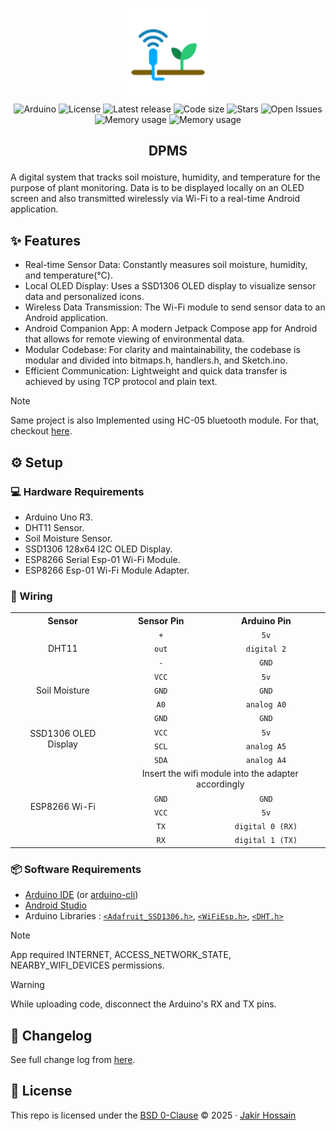 <p align="center">
    <img alt="DPMS icon" width="150" height="150" src="./res/icon.svg" /><br>
    <img alt="Arduino" src="https://img.shields.io/badge/Project-Arduino-brightgreen?style=for-the-badge&color=6fccf3&logoColor=D9E0EE&labelColor=302D41" />
    <img alt="License" src="https://img.shields.io/github/license/StecJR/dpms?style=for-the-badge&color=8bd5ca&labelColor=302d41" />
    <img alt="Latest release" src="https://img.shields.io/github/v/release/StecJR/dpms?style=for-the-badge&color=9abaff&logoColor=d9e0ee&labelColor=302d41&sort=semver" />
    <img alt="Code size" src="https://img.shields.io/github/languages/code-size/StecJR/dpms?style=for-the-badge&color=f5e0dc&labelColor=302d41" />
    <img alt="Stars" src="https://img.shields.io/github/stars/StecJR/dpms?style=for-the-badge&color=c69ff5&labelColor=302d41" />
    <img alt="Open Issues" src="https://img.shields.io/github/issues/StecJR/dpms?style=for-the-badge&color=ee999f&labelColor=302d41" />
    <img alt="Memory usage" src="https://img.shields.io/badge/Program%20Storage-91%25-orange?style=for-the-badge&color=ddb6f2&labelColor=302d41" />
    <img alt="Memory usage" src="https://img.shields.io/badge/Dynamic%20Memory-38%25-orange?style=for-the-badge&color=c9cbff&labelColor=302d41" />
</p>

<h2><p align="center">DPMS</p></h2>

A digital system that tracks soil moisture, humidity, and temperature for the purpose of plant monitoring. Data is to be displayed locally on an OLED screen and also transmitted wirelessly via Wi-Fi to a real-time Android application.

## ✨ Features
- Real-time Sensor Data: Constantly measures soil moisture, humidity, and temperature(°C).
- Local OLED Display: Uses a SSD1306 OLED display to visualize sensor data and personalized icons.
- Wireless Data Transmission: The Wi-Fi module to send sensor data to an Android application.
- Android Companion App: A modern Jetpack Compose app for Android that allows for remote viewing of environmental data.
- Modular Codebase: For clarity and maintainability, the codebase is modular and divided into bitmaps.h, handlers.h, and Sketch.ino.
- Efficient Communication: Lightweight and quick data transfer is achieved by using TCP protocol and plain text.

> [!NOTE]
> Same project is also Implemented using HC-05 bluetooth module. For that, checkout [here](https://github.com/StecJR/dpms/tree/hc05).

## ⚙️ Setup
### 💻 Hardware Requirements
- Arduino Uno R3.
- DHT11 Sensor.
- Soil Moisture Sensor.
- SSD1306 128x64 I2C OLED Display.
- ESP8266 Serial Esp-01 Wi-Fi Module.
- ESP8266 Esp-01 Wi-Fi Module Adapter.
### 🔌 Wiring
<table>
    <tr align="center">
        <th>Sensor</th>
        <th>Sensor Pin</th>
        <th>Arduino Pin</th>
    </tr>
    <tr align="center">
        <td rowspan="3">DHT11</td>
        <td><code>+</code></td>
        <td><code>5v</code></td>
    </tr>
    <tr align="center">
        <td><code>out</code></td>
        <td><code>digital 2</code></td>
    </tr>
    <tr align="center">
        <td><code>-</code></td>
        <td><code>GND</code></td>
    </tr>
    <tr align="center">
        <td rowspan="3">Soil Moisture</td>
        <td><code>VCC</code></td>
        <td><code>5v</code></td>
    </tr>
    <tr align="center">
        <td><code>GND</code></td>
        <td><code>GND</code></td>
    </tr>
    <tr align="center">
        <td><code>A0</code></td>
        <td><code>analog A0</code></td>
    </tr>
    <tr align="center">
        <td rowspan="4">SSD1306 OLED Display</td>
        <td><code>GND</code></td>
        <td><code>GND</code></td>
    </tr>
    <tr align="center">
        <td><code>VCC</code></td>
        <td><code>5v</code></td>
    </tr>
    <tr align="center">
        <td><code>SCL</code></td>
        <td><code>analog A5</code></td>
    </tr>
    <tr align="center">
        <td><code>SDA</code></td>
        <td><code>analog A4</code></td>
    </tr>
    <tr align="center">
        <td rowspan="5">ESP8266 Wi-Fi</td>
        <td colspan="2">Insert the wifi module into the adapter accordingly</td>
    </tr>
    <tr align="center">
        <td><code>GND</code></td>
        <td><code>GND</code></td>
    </tr>
    <tr align="center">
        <td><code>VCC</code></td>
        <td><code>5v</code></td>
    </tr>
    <tr align="center">
        <td><code>TX</code></td>
        <td><code>digital 0 (RX)</code></td>
    </tr>
    <tr align="center">
        <td><code>RX</code></td>
        <td><code>digital 1 (TX)</code></td>
    </tr>
</table>

### 📦 Software Requirements
- [Arduino IDE](https://www.arduino.cc/en/software/) (or [arduino-cli](https://github.com/arduino/arduino-cli/releases/))
- [Android Studio](https://developer.android.com/studio/)
- Arduino Libraries : [`<Adafruit_SSD1306.h>`](https://docs.arduino.cc/libraries/adafruit-ssd1306/#Releases), [`<WiFiEsp.h>`](https://docs.arduino.cc/libraries/wifiesp/#Releases), [`<DHT.h>`](https://docs.arduino.cc/libraries/dht11/#Releases)

> [!NOTE]
> App required INTERNET, ACCESS_NETWORK_STATE, NEARBY_WIFI_DEVICES permissions.

> [!WARNING]
> While uploading code, disconnect the Arduino's RX and TX pins.

## 📝 Changelog
See full change log from [here](https://github.com/StecJR/dpms/blob/main/CHANGELOG.md).

## 📜 License
This repo is licensed under the [BSD 0-Clause](https://github.com/StecJR/dpms/blob/main/LICENSE) © 2025 · [Jakir Hossain](https://github.com/StecJR)